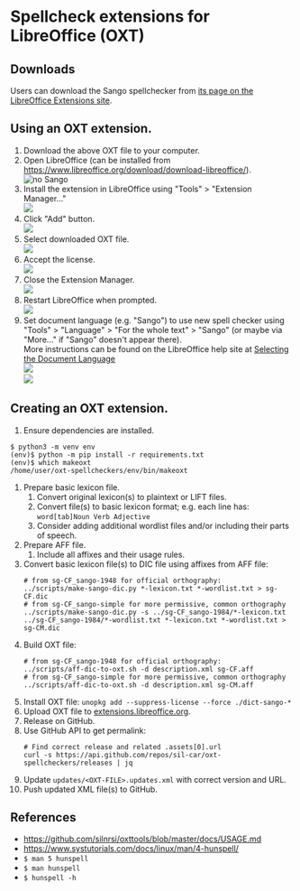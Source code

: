 # Spellcheck extensions for LibreOffice (OXT)

## Downloads

Users can download the Sango spellchecker from
[its page on the LibreOffice Extensions site](https://extensions.libreoffice.org/en/extensions/show/34153).

## Using an OXT extension.

1. Download the above OXT file to your computer.
1. Open LibreOffice (can be installed from https://www.libreoffice.org/download/download-libreoffice/).  
![no Sango](data/2023-06-22_002.png)  
1. Install the extension in LibreOffice using "Tools" > "Extension Manager..."  
![](data/2023-06-22_003.png)  
1. Click "Add" button.  
![](data/2023-06-22_004.png)  
1. Select downloaded OXT file.  
![](data/2023-06-22_005.png)  
1. Accept the license.  
![](data/2023-06-22_006.png)  
1. Close the Extension Manager.  
![](data/2023-06-22_007.png)  
1. Restart LibreOffice when prompted.  
![](data/2023-06-22_008.png)  
1. Set document language (e.g. "Sango") to use new spell checker using "Tools" > "Language" > "For the whole text" > "Sango" (or maybe via "More..." if "Sango" doesn't appear there).  
   More instructions can be found on the LibreOffice help site at [Selecting the Document Language](https://help.libreoffice.org/7.5/en-US/text/shared/guide/language_select.html)  
![](data/2023-06-22_009.png)  
![](data/2023-06-22_010.png)  


## Creating an OXT extension.

1. Ensure dependencies are installed.
  ```
  $ python3 -m venv env
  (env)$ python -m pip install -r requirements.txt
  (env)$ which makeoxt
  /home/user/oxt-spellcheckers/env/bin/makeoxt
  ```
1. Prepare basic lexicon file.
   1. Convert original lexicon(s) to plaintext or LIFT files.
   1. Convert file(s) to basic lexicon format; e.g. each line has: `word[tab]Noun Verb Adjective`
   1. Consider adding additional wordlist files and/or including their parts of speech.
1. Prepare AFF file.
   1. Include all affixes and their usage rules.
1. Convert basic lexicon file(s) to DIC file using affixes from AFF file:
   ```
   # from sg-CF_sango-1948 for official orthography:
   ../scripts/make-sango-dic.py *-lexicon.txt *-wordlist.txt > sg-CF.dic
   # from sg-CF_sango-simple for more permissive, common orthography
   ../scripts/make-sango-dic.py -s ../sg-CF_sango-1984/*-lexicon.txt ../sg-CF_sango-1984/*-wordlist.txt *-lexicon.txt *-wordlist.txt > sg-CM.dic
   ```
1. Build OXT file:
   ```
   # from sg-CF_sango-1948 for official orthography:
   ../scripts/aff-dic-to-oxt.sh -d description.xml sg-CF.aff
   # from sg-CF_sango-simple for more permissive, common orthography
   ../scripts/aff-dic-to-oxt.sh -d description.xml sg-CM.aff
   ```
1. Install OXT file: `unopkg add --suppress-license --force ./dict-sango-*`
1. Upload OXT file to [extensions.libreoffice.org](https://extensions.libreoffice.org).
1. Release on GitHub.
1. Use GitHub API to get permalink:
   ```
   # Find correct release and related .assets[0].url
   curl -s https://api.github.com/repos/sil-car/oxt-spellcheckers/releases | jq
   ```
1. Update `updates/<OXT-FILE>.updates.xml` with correct version and URL.
1. Push updated XML file(s) to GitHub.

## References

- https://github.com/silnrsi/oxttools/blob/master/docs/USAGE.md
- https://www.systutorials.com/docs/linux/man/4-hunspell/
- ```$ man 5 hunspell```
- ```$ man hunspell```
- ```$ hunspell -h```
